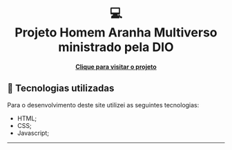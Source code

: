 <h1 align="center">
  💻<br>Projeto Homem Aranha Multiverso ministrado pela DIO
</h1>

<h4 align="center"><a href="https://howtrojan.github.io/Projeto-Homem-Aranha/">Clique para visitar o projeto</a></h4>

## 💼 Tecnologias utilizadas

Para o desenvolvimento deste site utilizei as seguintes tecnologias:

- HTML;
- CSS;
- Javascript;

---


